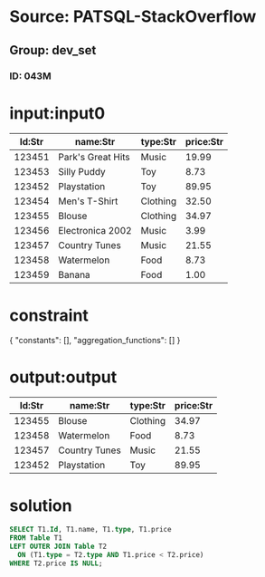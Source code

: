 # Source: PATSQL-StackOverflow
## Group: dev_set
### ID: 043M

# input:input0

| Id:Str | name:Str | type:Str | price:Str |
|---|---|---|---|
| 123451 | Park's Great Hits | Music | 19.99 |
| 123453 | Silly Puddy | Toy | 8.73 |
| 123452 | Playstation | Toy | 89.95 |
| 123454 | Men's T-Shirt | Clothing | 32.50 |
| 123455 | Blouse | Clothing | 34.97 |
| 123456 | Electronica 2002 | Music | 3.99 |
| 123457 | Country Tunes | Music | 21.55 |
| 123458 | Watermelon | Food | 8.73 |
| 123459 | Banana | Food | 1.00 |

# constraint

{
  "constants": [],
  "aggregation_functions": []
}

# output:output

| Id:Str | name:Str | type:Str | price:Str |
|---|---|---|---|
| 123455 | Blouse | Clothing | 34.97 |
| 123458 | Watermelon | Food | 8.73 |
| 123457 | Country Tunes | Music | 21.55 |
| 123452 | Playstation | Toy | 89.95 |

# solution

```sql
SELECT T1.Id, T1.name, T1.type, T1.price
FROM Table T1
LEFT OUTER JOIN Table T2
  ON (T1.type = T2.type AND T1.price < T2.price)
WHERE T2.price IS NULL;
```
